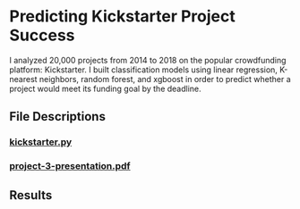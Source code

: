 # Predicting Kickstarter Project Success

I analyzed 20,000 projects from 2014 to 2018 on the popular crowdfunding platform: Kickstarter. I built classification models using linear regression, K-nearest neighbors, random forest, and xgboost in order to predict whether a project would meet its funding goal by the deadline.

## File Descriptions

### [kickstarter.py](https://github.com/masonellard/project-3/blob/main/kickstarter.py)

### [project-3-presentation.pdf](https://github.com/masonellard/project-3/blob/main/project-3-presentation.pdf)

## Results
